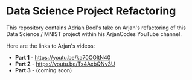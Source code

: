 # Data Science Project Refactoring

This repository contains Adrian Bool's take on Arjan's refactoring of this Data Science / MNIST project within his ArjanCodes YouTube channel.

Here are the links to Arjan's videos:

* **Part 1** - https://youtu.be/ka70COItN40
* **Part 2** - https://youtu.be/Tx4AxbQNv3U
* **Part 3** - (coming soon)
